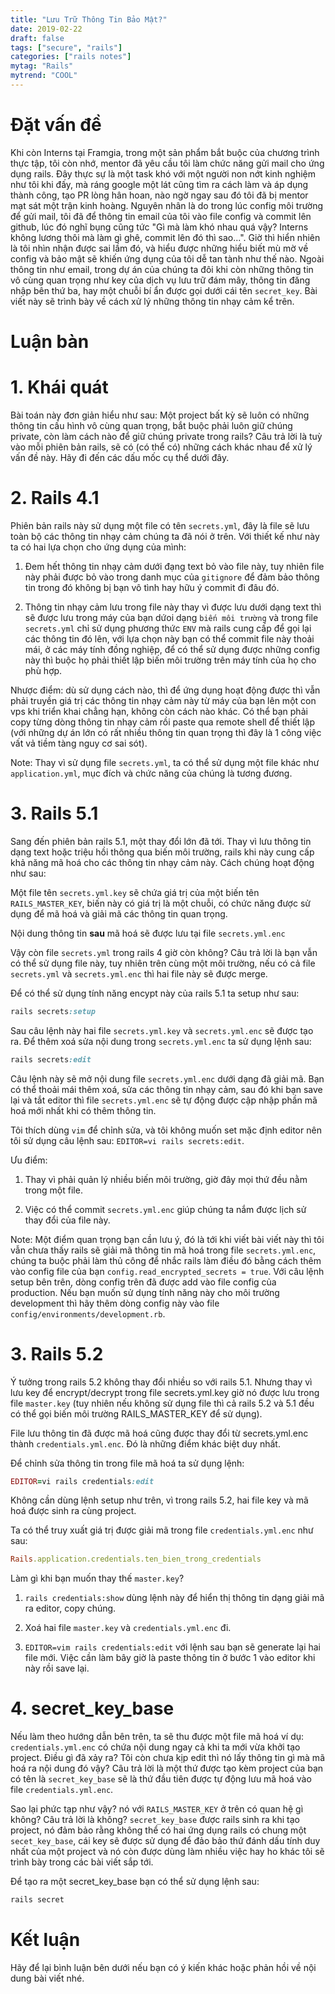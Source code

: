 ```yaml
---
title: "Lưu Trữ Thông Tin Bảo Mật?"
date: 2019-02-22
draft: false
tags: ["secure", "rails"]
categories: ["rails notes"]
mytag: "Rails"
mytrend: "COOL"
---
```


# Đặt vấn đề

Khi còn Interns tại Framgia, trong một sản phẩm bắt buộc của chương trình thực tập, tôi còn nhớ, mentor đã yêu cầu tôi làm chức năng gửi mail cho ứng dụng rails. Đây thực sự là một task khó với một người non nớt kinh nghiệm như tôi khi đấy, mà ráng google một lát cũng tìm ra cách làm và áp dụng thành công, tạo PR lòng hân hoan, nào ngờ ngay sau đó tôi đã bị mentor mạt sát một trận kinh hoàng. Nguyên nhân là do trong lúc config môi trường để gửi mail, tôi đã để thông tin email của tôi vào file config và commit lên github, lúc đó nghĩ bụng cũng tức "Gì mà làm khó nhau quá vậy? Interns không lương thôi mà làm gì ghê, commit lên đó thì sao...". Giờ thì hiển nhiên là tôi nhìn nhận được sai lầm đó, và hiểu được những hiểu biết mù mờ về config và bảo mật sẽ khiến ứng dụng của tôi dễ tan tành như thế nào. Ngoài thông tin như email, trong dự án của chúng ta đôi khi còn những thông tin vô cùng quan trọng như key của dịch vụ lưu trữ đám mây, thông tin đăng nhập bên thứ ba, hay một chuỗi bí ẩn được gọi dưới cái tên `secret_key`. Bài viết này sẽ trình bày về cách xử lý những thông tin nhạy cảm kể trên.

# Luận bàn

# 1. Khái quát

Bài toán này đơn giản hiểu như sau: Một project bất kỳ sẽ luôn có những thông tin cấu hình vô cùng quan trọng, bắt buộc phải luôn giữ chúng private, còn làm cách nào để giữ chúng private trong rails?
Câu trả lời là tuỳ vào mỗi phiên bản rails, sẽ có (có thể có) những cách khác nhau để xử lý vấn đề này. Hãy đi đến các dấu mốc cụ thể dưới đây.

# 2. Rails 4.1

Phiên bản rails này sử dụng một file có tên `secrets.yml`, đây là file sẽ lưu toàn bộ các thông tin nhạy cảm chúng ta đã nói ở trên.
Với thiết kế như này ta có hai lựa chọn cho ứng dụng của mình:
1. Đem hết thông tin nhạy cảm dưới đạng text bỏ vào file này, tuy nhiên file này phải được bỏ vào trong danh mục của `gitignore` để đảm bảo thông tin trong đó không bị bạn vô tình hay hữu ý commit đi đâu đó.

2. Thông tin nhạy cảm lưu trong file này thay vì được lưu dưới dạng text thì sẽ được lưu trong máy của bạn dứoi dạng `biến môi trường` và trong file `secrets.yml` chỉ sử dụng phương thức `ENV` mà rails cung cấp để gọi lại các thông tin đó lên, với lựa chọn này bạn có thể commit file này thoải mái, ở các máy tính đồng nghiệp, để có thể sử dụng được những config này thì buộc họ phải thiết lập biến môi trường trên máy tính của họ cho phù hợp.

Nhược điểm: dù sử dụng cách nào, thì để ứng dụng hoạt động được thì vẫn phải truyền giá trị các thông tin nhạy cảm này từ máy của bạn lên một con vps khi triển khai chẳng hạn, không còn cách nào khác. Có thể bạn phải copy từng dòng thông tin nhạy cảm rồi paste qua remote shell để thiết lập (với những dự án lớn có rất nhiều thông tin quan trọng thì đây là 1 công việc vất vả tiềm tàng nguy cơ sai sót).

Note: Thay vì sử dụng file `secrets.yml`, ta có thể sử dụng một file khác như `application.yml`, mục đích và chức năng của chúng là tương đương.

# 3. Rails 5.1

Sang đến phiên bản rails 5.1, một thay đổi lớn đã tới. Thay vì lưu thông tin dạng text hoặc triệu hồi thông qua biến môi trường, rails khi này cung cấp khả năng mã hoá cho các thông tin nhạy cảm này.
Cách chúng hoạt động như sau:

Một file tên `secrets.yml.key` sẽ chứa giá trị của một biến tên `RAILS_MASTER_KEY`, biến này có giá trị là một chuỗi, có chức năng được sử dụng để mã hoá và giải mã các thông tin quan trọng.

Nội dung thông tin **sau** mã hoá sẽ được lưu tại file `secrets.yml.enc`

Vậy còn file `secrets.yml` trong rails 4 giờ còn không? Câu trả lời là bạn vẫn có thể sử dụng file này, tuy nhiên trên cùng một môi trường, nếu có cả file `secrets.yml` và `secrets.yml.enc` thì hai file này sẽ được merge.

Để có thể sử dụng tính năng encypt này của rails 5.1 ta setup như sau:

```ruby
rails secrets:setup
```
Sau câu lệnh này hai file `secrets.yml.key` và `secrets.yml.enc` sẽ được tạo ra. Để thêm xoá sửa nội dung trong `secrets.yml.enc` ta sử dụng lệnh sau:

```ruby
rails secrets:edit
```

Câu lệnh này sẽ mở nội dung file `secrets.yml.enc` dưới dạng đã giải mã. Bạn có thể thoải mái thêm xoá, sửa các thông tin nhạy cảm, sau đó khi bạn save lại và tắt editor thì file `secrets.yml.enc` sẽ tự động được cập nhập phần mã hoá mới nhất khi có thêm thông tin.

Tôi thích dùng `vim` để chỉnh sửa, và tôi không muốn set mặc định editor nên tôi sử dụng câu lệnh sau: `EDITOR=vi rails secrets:edit`.

Ưu điểm:

1. Thay vì phải quản lý nhiều biến môi trường, giờ đây mọi thứ đều nằm trong một file.

2. Việc có thể commit `secrets.yml.enc` giúp chúng ta nắm được lịch sử thay đổi của file này.

Note: Một điểm quan trọng bạn cần lưu ý, đó là tới khi viết bài viết này thì tôi vẫn chưa thấy rails sẽ giải mã thông tin mã hoá trong file `secrets.yml.enc`, chúng ta buộc phải làm thủ công để nhắc rails làm điều đó bằng cách thêm vào config file của bạn `config.read_encrypted_secrets = true`. Với câu lệnh setup bên trên, dòng config trên đã được add vào file config của production. Nếu bạn muốn sử dụng tính năng này cho môi trường development thì hãy thêm dòng config này vào file `config/environments/development.rb`.

# 3. Rails 5.2

Ý tưởng trong rails 5.2 không thay đổi nhiều so với rails 5.1. Nhưng thay vì lưu key để encrypt/decrypt trong file secrets.yml.key giờ nó được lưu trong file `master.key` (tuy nhiên nếu không sử dụng file thì cả rails 5.2 và 5.1 đều có thể gọi biến môi trường RAILS_MASTER_KEY để sử dụng).

File lưu thông tin đã được mã hoá cũng được thay đổi từ secrets.yml.enc thành `credentials.yml.enc`.  Đó là những điểm khác biệt duy nhất.

Để chỉnh sửa thông tin trong file mã hoá ta sử dụng lệnh:

```ruby
EDITOR=vi rails credentials:edit
```
Không cần dùng lệnh setup như trên, vì trong rails 5.2, hai file key và mã hoá được sinh ra cùng project.

Ta có thể truy xuất giá trị được giải mã trong file `credentials.yml.enc` như sau:

```ruby
Rails.application.credentials.ten_bien_trong_credentials
```

Làm gì khi bạn muốn thay thế `master.key`?

1. `rails credentials:show` dùng lệnh này để hiển thị thông tin dạng giải mã ra editor, copy chúng.

2. Xoá hai file `master.key` và `credentials.yml.enc` đi.

3. `EDITOR=vim rails credentials:edit` với lệnh sau bạn sẽ generate lại hai file mới. Việc cần làm bây giờ là paste thông tin ở bước 1 vào editor khi này rồi save lại.

# 4. secret_key_base

Nếu làm theo hướng dẫn bên trên, ta sẽ thu được một file mã hoá ví dụ: `credentials.yml.enc` có chứa nội dung ngay cả khi ta mới vừa khởi tạo project. Điều gì đã xảy ra? Tôi còn chưa kịp edit thì nó lấy thông tin gì mà mã hoá ra nội dung đó vậy? Câu trả lời là một thứ được tạo kèm project của bạn có tên là `secret_key_base` sẽ là thứ đầu tiên được tự động lưu mã hoá vào file `credentials.yml.enc`.

Sao lại phức tạp như vậy? nó với `RAILS_MASTER_KEY` ở trên có quan hệ gì không? Câu trả lời là không? `secret_key_base` được rails sinh ra khi tạo project, nó đảm bảo rằng không thể có hai ứng dụng rails có chung một `secet_key_base`, cái key sẽ được sử dụng để đảo bảo thứ đánh dấu tính duy nhất của một project và nó còn được dùng làm nhiều việc hay ho khác tôi sẽ trình bày trong các bài viết sắp tới.

Để tạo ra một secret_key_base bạn có thể sử dụng lệnh sau:

```ruby
rails secret
```

# Kết luận

Hãy để lại bình luận bên dưới nếu bạn có ý kiến khác hoặc phản hồi về nội dung bài viết nhé.
